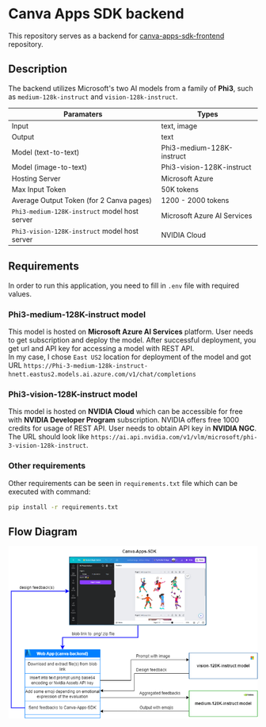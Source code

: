 # Canva Apps SDK backend
This repository serves as a backend for [canva-apps-sdk-frontend](https://github.com/Rahman2001/canva-apps-sdk.git) repository. 

## Description
The backend utilizes Microsoft's two AI models from a family of <strong>Phi3</strong>, such as `medium-128k-instruct` and `vision-128k-instruct`.

| Paramaters                                    | Types                       |
|-----------------------------------------------|-----------------------------|
| Input                                         | text, image                 |
| Output                                        | text                        |
| Model (text-to-text)                          | Phi3-medium-128K-instruct   |
| Model (image-to-text)                         | Phi3-vision-128K-instruct   |
| Hosting Server                                | Microsoft Azure             |
| Max Input Token                               | 50K tokens                  |
| Average Output Token (for 2 Canva pages)      | 1200 - 2000 tokens          |
| `Phi3-medium-128K-instruct` model host server | Microsoft Azure AI Services |
| `Phi3-vision-128K-instruct` model host server | NVIDIA Cloud                |

## Requirements
In order to run this application, you need to fill in `.env` file with required values. 

### Phi3-medium-128K-instruct model
This model is hosted on <strong>Microsoft Azure AI Services</strong> platform. User needs to get subscription and deploy the model.
After successful deployment, you get url and API key for accessing a model with REST API. </br>
In my case, I chose `East US2` location for deployment of the model and got URL `https://Phi-3-medium-128k-instruct-hnett.eastus2.models.ai.azure.com/v1/chat/completions`


### Phi3-vision-128K-instruct model
This model is hosted on <strong>NVIDIA Cloud</strong> which can be accessible for free with <strong>NVIDIA Developer Program</strong> subscription.
NVIDIA offers free 1000 credits for usage of REST API. User needs to obtain API key in <strong>NVIDIA NGC</strong>. The URL should look like `https://ai.api.nvidia.com/v1/vlm/microsoft/phi-3-vision-128k-instruct`.

### Other requirements
Other requirements can be seen in `requirements.txt` file which can be executed with command:

```bash
pip install -r requirements.txt
```

## Flow Diagram
![Backend flow diagram](https://github.com/Rahman2001/canva-hackathon-backend/blob/master/canva%20ai%20hackthon%20backend%20diagram.drawio.png)